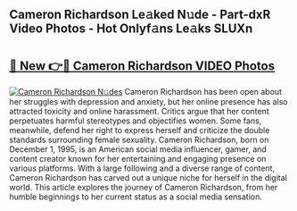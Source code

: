 ## Cameron Richardson Le𝚊ked N𝚞de - Part-dxR Video Photos - Hot Onlyf𝚊ns Le𝚊ks SLUXn

# <h2><a href="http://ab87203.deff.icu/?id=Cameron+Richardson">🔗 New 👉🔴 Cameron Richardson VIDEO Photos</a></h2>

[![Cameron Richardson N𝚞des](https://i.imgur.com/rIISA9y.gif)](http://ab87203.deff.icu/?id=Cameron+Richardson)
Cameron Richardson has been open about her struggles with depression and anxiety, but her online presence has also attracted toxicity and online harassment. Critics argue that her content perpetuates harmful stereotypes and objectifies women. Some fans, meanwhile, defend her right to express herself and criticize the double standards surrounding female sexuality. Cameron Richardson, born on December 1, 1995, is an American social media influencer, gamer, and content creator known for her entertaining and engaging presence on various platforms. With a large following and a diverse range of content, Cameron Richardson has carved out a unique niche for herself in the digital world. This article explores the journey of Cameron Richardson, from her humble beginnings to her current status as a social media sensation.
